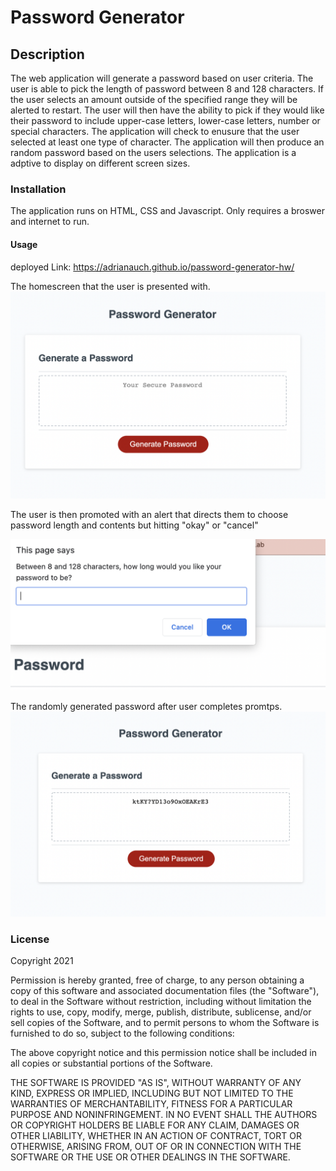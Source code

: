 # Password Generator

## Description

The web application will generate a password based on user criteria. The user is able to pick the length of password between 8 and 128 characters. If the user selects an amount outside of the specified range they will be alerted to restart. The user will then have the ability to pick if they would like their password to include upper-case letters, lower-case letters, number or special characters. The application will check to enusure that the user selected at least one type of character. The application will then produce an random password based on the users selections. The application is a adptive to display on different screen sizes.

### Installation

The application runs on HTML, CSS and Javascript. Only requires a broswer and internet to run.

#### Usage

deployed Link: https://adrianauch.github.io/password-generator-hw/

The homescreen that the user is presented with.
![Box with words password generator and textbox](Assets/Images/Homescreen.png)

The user is then promoted with an alert that directs them to choose password length and contents but hitting "okay" or "cancel"

![alert with message for user to pick characters](Assets/Images/alert.png)

The randomly generated password after user completes promtps.
![screen with randomly generated password](Assets/Images/withpass.png)

### License

Copyright 2021

Permission is hereby granted, free of charge, to any person obtaining a copy of this software and associated documentation files (the "Software"), to deal in the Software without restriction, including without limitation the rights to use, copy, modify, merge, publish, distribute, sublicense, and/or sell copies of the Software, and to permit persons to whom the Software is furnished to do so, subject to the following conditions:

The above copyright notice and this permission notice shall be included in all copies or substantial portions of the Software.

THE SOFTWARE IS PROVIDED "AS IS", WITHOUT WARRANTY OF ANY KIND, EXPRESS OR IMPLIED, INCLUDING BUT NOT LIMITED TO THE WARRANTIES OF MERCHANTABILITY, FITNESS FOR A PARTICULAR PURPOSE AND NONINFRINGEMENT. IN NO EVENT SHALL THE AUTHORS OR COPYRIGHT HOLDERS BE LIABLE FOR ANY CLAIM, DAMAGES OR OTHER LIABILITY, WHETHER IN AN ACTION OF CONTRACT, TORT OR OTHERWISE, ARISING FROM, OUT OF OR IN CONNECTION WITH THE SOFTWARE OR THE USE OR OTHER DEALINGS IN THE SOFTWARE.
